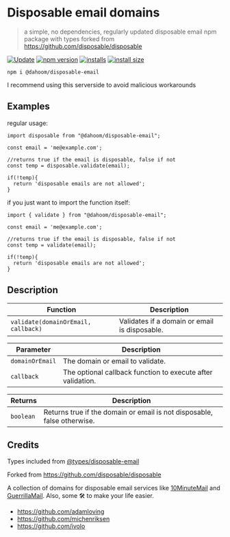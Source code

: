 # Disposable email domains
> a simple, no dependencies, regularly updated disposable email npm package with types forked from https://github.com/disposable/disposable

[![Update](https://github.com/Dahoom152/disposable-email/actions/workflows/node.js.yml/badge.svg)](https://github.com/Dahoom152/disposable-email/actions/workflows/node.js.yml)
[![npm version](https://img.shields.io/npm/v/@dahoom/disposable-email)](https://img.shields.io/npm/v/@dahoom/disposable-email)
[![installs](https://img.shields.io/npm/dm/@dahoom/disposable-email)](https://npmtrends.com/@dahoom152/disposable-email)
[![install size](https://packagephobia.com/badge?p=@dahoom/disposable-email@0.3.5)](https://packagephobia.com/result?p=@dahoom/disposable-email@0.3.5)
```
npm i @dahoom/disposable-email
```

I recommend using this serverside to avoid malicious workarounds

## Examples

regular usage:
```
import disposable from "@dahoom/disposable-email";

const email = 'me@example.com';

//returns true if the email is disposable, false if not
const temp = disposable.validate(email);

if(!temp){
  return 'disposable emails are not allowed';
}
```

if you just want to import the function itself:
```
import { validate } from "@dahoom/disposable-email";

const email = 'me@example.com';

//returns true if the email is disposable, false if not
const temp = validate(email);

if(!temp){
  return 'disposable emails are not allowed';
}
```
## Description

| Function                                     | Description                                                           |
| -------------------------------------------- | --------------------------------------------------------------------- |
| `validate(domainOrEmail, callback)` | Validates if a domain or email is disposable.                          |

| Parameter     | Description             |
| ------------- | ----------------------- |
| `domainOrEmail`| The domain or email to validate.|
| `callback`     | The optional callback function to execute after validation.|

| Returns  | Description                                                          |
| -------- | -------------------------------------------------------------------- |
| `boolean`| Returns true if the domain or email is not disposable, false otherwise.|

## Credits

Types included from [@types/disposable-email](https://github.com/DefinitelyTyped/DefinitelyTyped/blob/master/types/disposable-email/index.d.ts)

Forked from https://github.com/disposable/disposable 

A collection of domains for disposable email services like [10MinuteMail](http://10minutemail.com) and [GuerrillaMail](https://www.guerrillamail.com). Also, some 🛠 to make your life easier.

-	https://github.com/adamloving
-	https://github.com/michenriksen
-	https://github.com/ivolo
